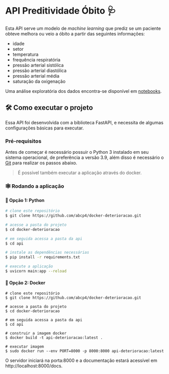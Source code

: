 # API Preditividade Óbito 🩺

Esta API serve um modelo de *machine learning* que prediz se um paciente obteve melhora ou veio a óbito a partir das seguintes informações:

- idade 
- setor
- temperatura
- frequência respiratória
- pressão arterial sistólica
- pressão arterial diastólica
- pressão arterial média
- saturação da oxigenação

Uma análise exploratória dos dados encontra-se disponível em [notebooks](https://github.com/abcp4/docker-deterioracao/notebooks).



## :hammer_and_wrench: Como executar o projeto

Essa API foi desenvolvida com a biblioteca FastAPI, e necessita de algumas configurações básicas para executar.

### Pré-requisitos

Antes de começar é necessário possuir o Python 3 instalado em seu sistema operacional, de preferência a versão 3.9, além disso é necessário o [Git](https://git-scm.com/) para realizar os passos abaixo. 

> É possível também executar a aplicação através do docker.

### :spider_web: Rodando a aplicação

#### :snake: Opção 1: Python

```bash
# clone este repositório
$ git clone https://github.com/abcp4/docker-deterioracao.git

# acesse a pasta do projeto
$ cd docker-deterioracao

# em seguida acessa a pasta da api
$ cd api

# instale as dependências necessárias
$ pip install -r requirements.txt

# execute a aplicação
$ uvicorn main:app --reload
```

#### :toolbox: Opção 2: Docker

```
# clone este repositório
$ git clone https://github.com/abcp4/docker-deterioracao.git

# acesse a pasta do projeto
$ cd docker-deterioracao

# em seguida acessa a pasta da api
$ cd api

# construir a imagem docker
$ docker build -t api-deterioracao:latest .

# executar imagem
$ sudo docker run --env PORT=8000 -p 8000:8000 api-deterioracao:latest
```

O servidor iniciará na porta:8000 e a documentação estará acessível em http://localhost:8000/docs.